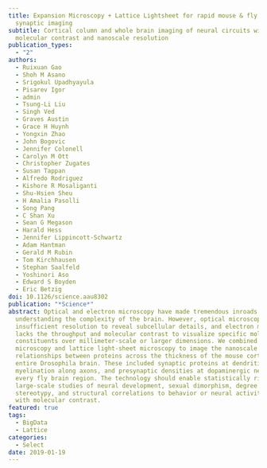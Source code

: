 ```yaml
---
title: Expansion Microscopy + Lattice Lightsheet for rapid mouse & fly brain
  synaptic imaging
subtitle: Cortical column and whole brain imaging of neural circuits with
  molecular contrast and nanoscale resolution
publication_types:
  - "2"
authors:
  - Ruixuan Gao
  - Shoh M Asano
  - Srigokul Upadhyayula
  - Pisarev Igor
  - admin
  - Tsung-Li Liu
  - Singh Ved
  - Graves Austin
  - Grace H Huynh
  - Yongxin Zhao
  - John Bogovic
  - Jennifer Colonell
  - Carolyn M Ott
  - Christopher Zugates
  - Susan Tappan
  - Alfredo Rodriguez
  - Kishore R Mosaliganti
  - Shu-Hsien Sheu
  - H Amalia Pasolli
  - Song Pang
  - C Shan Xu
  - Sean G Megason
  - Harald Hess
  - Jennifer Lippincott-Schwartz
  - Adam Hantman
  - Gerald M Rubin
  - Tom Kirchhausen
  - Stephan Saalfeld
  - Yoshinori Aso
  - Edward S Boyden
  - Eric Betzig
doi: 10.1126/science.aau8302
publication: "*Science*"
abstract: Optical and electron microscopy have made tremendous inroads toward
  understanding the complexity of the brain. However, optical microscopy offers
  insufficient resolution to reveal subcellular details, and electron microscopy
  lacks the throughput and molecular contrast to visualize specific molecular
  constituents over millimeter-scale or larger dimensions. We combined expansion
  microscopy and lattice light-sheet microscopy to image the nanoscale spatial
  relationships between proteins across the thickness of the mouse cortex or the
  entire Drosophila brain. These included synaptic proteins at dendritic spines,
  myelination along axons, and presynaptic densities at dopaminergic neurons in
  every fly brain region. The technology should enable statistically rich,
  large-scale studies of neural development, sexual dimorphism, degree of
  stereotypy, and structural correlations to behavior or neural activity, all
  with molecular contrast.
featured: true
tags:
  - BigData
  - Lattice
categories:
  - Select
date: 2019-01-19
---
```

